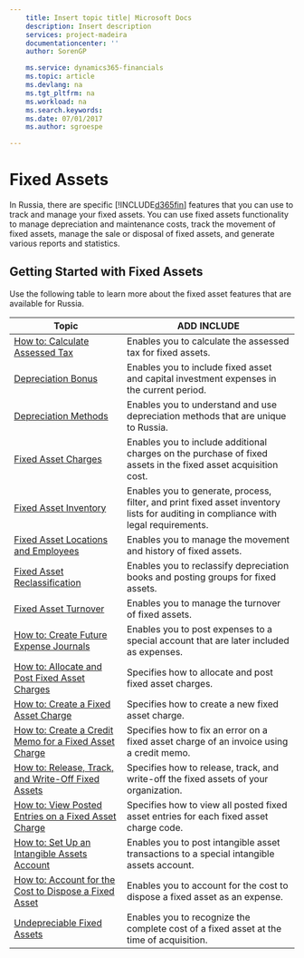 ```yaml
---
    title: Insert topic title| Microsoft Docs
    description: Insert description
    services: project-madeira
    documentationcenter: ''
    author: SorenGP

    ms.service: dynamics365-financials
    ms.topic: article
    ms.devlang: na
    ms.tgt_pltfrm: na
    ms.workload: na
    ms.search.keywords:
    ms.date: 07/01/2017
    ms.author: sgroespe

---
```

# Fixed Assets
In Russia, there are specific [!INCLUDE[d365fin](../../includes/d365fin_md.md)] features that you can use to track and manage your fixed assets. You can use fixed assets functionality to manage depreciation and maintenance costs, track the movement of fixed assets, manage the sale or disposal of fixed assets, and generate various reports and statistics.  
  
## Getting Started with Fixed Assets  
 Use the following table to learn more about the fixed asset features that are available for Russia.  
  
|Topic|ADD INCLUDE<!--[!INCLUDE[bp_tabledescription](../../includes/bp_tabledescription_md.md)]-->|  
|-----------|---------------------------------------|  
|[How to: Calculate Assessed Tax](how-to-calculate-assessed-tax.md)|Enables you to calculate the assessed tax for fixed assets.|  
|[Depreciation Bonus](depreciation-bonus.md)|Enables you to include fixed asset and capital investment expenses in the current period.|  
|[Depreciation Methods](depreciation-methods.md)|Enables you to understand and use depreciation methods that are unique to Russia.|  
|[Fixed Asset Charges](fixed-asset-charges.md)|Enables you to include additional charges on the purchase of fixed assets in the fixed asset acquisition cost.|  
|[Fixed Asset Inventory](fixed-asset-inventory.md)|Enables you to generate, process, filter, and print fixed asset inventory lists for auditing in compliance with legal requirements.|  
|[Fixed Asset Locations and Employees](fixed-asset-locations-and-employees.md)|Enables you to manage the movement and history of fixed assets.|  
|[Fixed Asset Reclassification](assetId:///c3393fa7-8112-461c-b64c-a639488fa86b)|Enables you to reclassify depreciation books and posting groups for fixed assets.|  
|[Fixed Asset Turnover](fixed-asset-turnover.md)|Enables you to manage the turnover of fixed assets.|  
|[How to: Create Future Expense Journals](how-to-create-future-expense-journals.md)|Enables you to post expenses to a special account that are later included as expenses.|  
|[How to: Allocate and Post Fixed Asset Charges](how-to-allocate-and-post-fixed-asset-charges.md)|Specifies how to allocate and post fixed asset charges.|  
|[How to: Create a Fixed Asset Charge](how-to-create-a-fixed-asset-charge.md)|Specifies how to create a new fixed asset charge.|  
|[How to: Create a Credit Memo for a Fixed Asset Charge](how-to-create-a-credit-memo-for-a-fixed-asset-charge.md)|Specifies how to fix an error on a fixed asset charge of an invoice using a credit memo.|  
|[How to: Release, Track, and Write-Off Fixed Assets](how-to-release-track-and-write-off-fixed-assets.md)|Specifies how to release, track, and write-off the fixed assets of your organization.|  
|[How to: View Posted Entries on a Fixed Asset Charge](how-to-view-posted-entries-on-a-fixed-asset-charge.md)|Specifies how to view all posted fixed asset entries for each fixed asset charge code.|  
|[How to: Set Up an Intangible Assets Account](how-to-set-up-an-intangible-assets-account.md)|Enables you to post intangible asset transactions to a special intangible assets account.|  
|[How to: Account for the Cost to Dispose a Fixed Asset](how-to-account-for-the-cost-to-dispose-a-fixed-asset.md)|Enables you to account for the cost to dispose a fixed asset as an expense.|  
|[Undepreciable Fixed Assets](undepreciable-fixed-assets.md)|Enables you to recognize the complete cost of a fixed asset at the time of acquisition.|